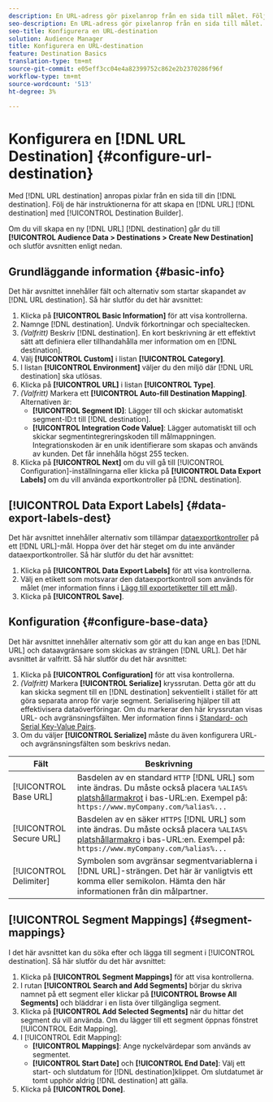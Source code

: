 ```yaml
---
description: En URL-adress gör pixelanrop från en sida till målet. Följ de här instruktionerna för att skapa ett URL-mål med Destination Builder.
seo-description: En URL-adress gör pixelanrop från en sida till målet. Följ de här instruktionerna för att skapa ett URL-mål med Destination Builder.
seo-title: Konfigurera en URL-destination
solution: Audience Manager
title: Konfigurera en URL-destination
feature: Destination Basics
translation-type: tm+mt
source-git-commit: e05eff3cc04e4a82399752c862e2b2370286f96f
workflow-type: tm+mt
source-wordcount: '513'
ht-degree: 3%

---
```




# Konfigurera en [!DNL URL Destination] {#configure-url-destination}

Med [!DNL URL destination] anropas pixlar från en sida till din [!DNL destination]. Följ de här instruktionerna för att skapa en [!DNL URL] [!DNL destination] med [!UICONTROL Destination Builder].

<!-- create-url-destination.xml -->

Om du vill skapa en ny [!DNL URL] [!DNL destination] går du till **[!UICONTROL Audience Data > Destinations > Create New Destination]** och slutför avsnitten enligt nedan.

## Grundläggande information {#basic-info}

Det här avsnittet innehåller fält och alternativ som startar skapandet av [!DNL URL destination]. Så här slutför du det här avsnittet:

1. Klicka på **[!UICONTROL Basic Information]** för att visa kontrollerna.
2. Namnge [!DNL destination]. Undvik förkortningar och specialtecken.
3. *(Valfritt)* Beskriv  [!DNL destination]. En kort beskrivning är ett effektivt sätt att definiera eller tillhandahålla mer information om en [!DNL destination].
4. Välj **[!UICONTROL Custom]** i listan **[!UICONTROL Category]**.
5. I listan **[!UICONTROL Environment]** väljer du den miljö där [!DNL URL destination] ska utlösas.
6. Klicka på **[!UICONTROL URL]** i listan **[!UICONTROL Type]**.
7. *(Valfritt)* Markera ett  **[!UICONTROL Auto-fill Destination Mapping]**. Alternativen är:
   * **[!UICONTROL Segment ID]**: Lägger till och skickar automatiskt segment-ID:t till  [!DNL destination].
   * **[!UICONTROL Integration Code Value]**: Lägger automatiskt till och skickar segmentintegreringskoden till målmappningen. Integrationskoden är en unik identifierare som skapas och används av kunden. Det får innehålla högst 255 tecken.
8. Klicka på **[!UICONTROL Next]** om du vill gå till [!UICONTROL Configuration]-inställningarna eller klicka på **[!UICONTROL Data Export Labels]** om du vill använda exportkontroller på [!DNL destination].

## [!UICONTROL Data Export Labels] {#data-export-labels-dest}

Det här avsnittet innehåller alternativ som tillämpar [dataexportkontroller](../../features/data-export-controls.md) på ett [!DNL URL]-mål. Hoppa över det här steget om du inte använder dataexportkontroller. Så här slutför du det här avsnittet:

1. Klicka på **[!UICONTROL Data Export Labels]** för att visa kontrollerna.
2. Välj en etikett som motsvarar den dataexportkontroll som används för målet (mer information finns i [Lägg till exportetiketter till ett mål](/help/using/features/destinations/add-data-export-labels.md)).
3. Klicka på **[!UICONTROL Save]**.

## Konfiguration {#configure-base-data}

Det här avsnittet innehåller alternativ som gör att du kan ange en bas [!DNL URL] och dataavgränsare som skickas av strängen [!DNL URL]. Det här avsnittet är valfritt. Så här slutför du det här avsnittet:

1. Klicka på **[!UICONTROL Configuration]** för att visa kontrollerna.
1. *(Valfritt)* Markera  **[!UICONTROL Serialize]** kryssrutan.
Detta gör att du kan skicka segment till en [!DNL destination] sekventiellt i stället för att göra separata anrop för varje segment. Serialisering hjälper till att effektivisera dataöverföringar. Om du markerar den här kryssrutan visas URL- och avgränsningsfälten. Mer information finns i [Standard- och Serial Key-Value Pairs](../../features/destinations/key-value-pairs.md).
1. Om du väljer **[!UICONTROL Serialize]** måste du även konfigurera URL- och avgränsningsfälten som beskrivs nedan.

| Fält | Beskrivning |
|--- |--- |
| [!UICONTROL Base URL] | Basdelen av en standard `HTTP` [!DNL URL] som inte ändras. Du måste också placera `%ALIAS%` [platshållarmakrot](../../features/destinations/destination-macros.md#destination-macros-defined) i bas-URL:en. Exempel på: `https://www.myCompany.com/%alias%...` |
| [!UICONTROL Secure URL] | Basdelen av en säker `HTTPS` [!DNL URL] som inte ändras. Du måste också placera `%ALIAS%`   [platshållarmakro](../../features/destinations/destination-macros.md#destination-macros-defined) i bas-URL:en. Exempel på: `https://www.myCompany.com/%alias%...` |
| [!UICONTROL Delimiter] | Symbolen som avgränsar segmentvariablerna i [!DNL URL]-strängen. Det här är vanligtvis ett komma eller semikolon. Hämta den här informationen från din målpartner. |

## [!UICONTROL Segment Mappings] {#segment-mappings}

I det här avsnittet kan du söka efter och lägga till segment i [!UICONTROL destination]. Så här slutför du det här avsnittet:

1. Klicka på **[!UICONTROL Segment Mappings]** för att visa kontrollerna.
1. I rutan **[!UICONTROL Search and Add Segments]** börjar du skriva namnet på ett segment eller klickar på **[!UICONTROL Browse All Segments]** och bläddrar i en lista över tillgängliga segment.
1. Klicka på **[!UICONTROL Add Selected Segments]** när du hittar det segment du vill använda. Om du lägger till ett segment öppnas fönstret [!UICONTROL Edit Mapping].
1. I [!UICONTROL Edit Mapping]:
   * **[!UICONTROL Mappings]**: Ange nyckelvärdepar som används av segmentet.
   * **[!UICONTROL Start Date]** och  **[!UICONTROL End Date]**: Välj ett start- och slutdatum för  [!DNL destination]klippet. Om slutdatumet är tomt upphör aldrig [!DNL destination] att gälla.
1. Klicka på **[!UICONTROL Done]**.
